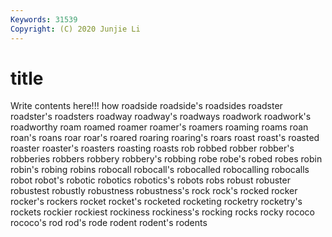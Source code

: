 ```yaml
---
Keywords: 31539
Copyright: (C) 2020 Junjie Li
---
```


# title

Write contents here!!!
how 
roadside
roadside's 
roadsides 
roadster 
roadster's 
roadsters 
roadway 
roadway's 
roadways 
roadwork 
roadwork's
roadworthy 
roam 
roamed 
roamer 
roamer's 
roamers 
roaming 
roams 
roan 
roan's
roans 
roar 
roar's 
roared 
roaring 
roaring's 
roars 
roast 
roast's 
roasted
roaster 
roaster's 
roasters 
roasting 
roasts 
rob 
robbed 
robber 
robber's 
robberies
robbers 
robbery 
robbery's 
robbing 
robe 
robe's 
robed 
robes 
robin 
robin's
robing 
robins 
robocall 
robocall's 
robocalled 
robocalling 
robocalls 
robot 
robot's 
robotic
robotics 
robotics's 
robots 
robs 
robust 
robuster 
robustest 
robustly 
robustness 
robustness's
rock 
rock's 
rocked 
rocker 
rocker's 
rockers 
rocket 
rocket's 
rocketed 
rocketing
rocketry 
rocketry's 
rockets 
rockier 
rockiest 
rockiness 
rockiness's 
rocking 
rocks 
rocky
rococo 
rococo's 
rod 
rod's 
rode 
rodent 
rodent's 
rodents 
